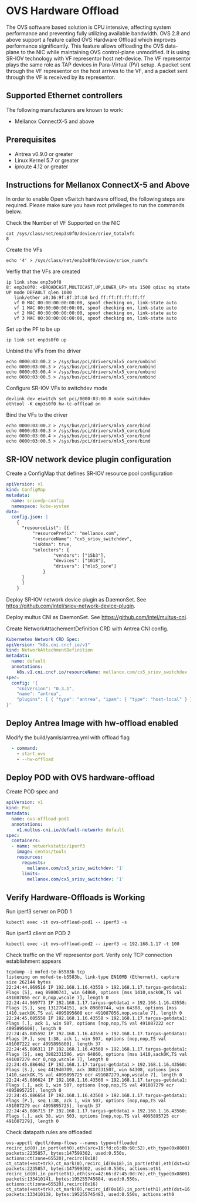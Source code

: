 # OVS Hardware Offload

The OVS software based solution is CPU intensive, affecting system performance
and preventing fully utilizing available bandwidth. OVS 2.8 and above support
a feature called OVS Hardware Offload which improves performance significantly.
This feature allows offloading the OVS data-plane to the NIC while maintaining
OVS control-plane unmodified. It is using SR-IOV technology with VF representor
host net-device. The VF representor plays the same role as TAP devices
in Para-Virtual (PV) setup. A packet sent through the VF representor on the host
arrives to the VF, and a packet sent through the VF is received by its representor.

## Supported Ethernet controllers

The following manufacturers are known to work:

- Mellanox ConnectX-5 and above

## Prerequisites

- Antrea v0.9.0 or greater
- Linux Kernel 5.7 or greater
- iproute 4.12 or greater

## Instructions for Mellanox ConnectX-5 and Above

In order to enable Open vSwitch hardware offload, the following steps
are required. Please make sure you have root privileges to run the commands
below.

Check the Number of VF Supported on the NIC

```
cat /sys/class/net/enp3s0f0/device/sriov_totalvfs
8
```

Create the VFs

```
echo '4' > /sys/class/net/enp3s0f0/device/sriov_numvfs
```

Verfiy that the VFs are created

```
ip link show enp3s0f0
8: enp3s0f0: <BROADCAST,MULTICAST,UP,LOWER_UP> mtu 1500 qdisc mq state UP mode DEFAULT qlen 1000
   link/ether a0:36:9f:8f:3f:b8 brd ff:ff:ff:ff:ff:ff
   vf 0 MAC 00:00:00:00:00:00, spoof checking on, link-state auto
   vf 1 MAC 00:00:00:00:00:00, spoof checking on, link-state auto
   vf 2 MAC 00:00:00:00:00:00, spoof checking on, link-state auto
   vf 3 MAC 00:00:00:00:00:00, spoof checking on, link-state auto
```

Set up the PF to be up

```
ip link set enp3s0f0 up
```

Unbind the VFs from the driver

```
echo 0000:03:00.2 > /sys/bus/pci/drivers/mlx5_core/unbind
echo 0000:03:00.3 > /sys/bus/pci/drivers/mlx5_core/unbind
echo 0000:03:00.4 > /sys/bus/pci/drivers/mlx5_core/unbind
echo 0000:03:00.5 > /sys/bus/pci/drivers/mlx5_core/unbind
```

Configure SR-IOV VFs to switchdev mode

```
devlink dev eswitch set pci/0000:03:00.0 mode switchdev
ethtool -K enp3s0f0 hw-tc-offload on
```

Bind the VFs to the driver


```
echo 0000:03:00.2 > /sys/bus/pci/drivers/mlx5_core/bind
echo 0000:03:00.3 > /sys/bus/pci/drivers/mlx5_core/bind
echo 0000:03:00.4 > /sys/bus/pci/drivers/mlx5_core/bind
echo 0000:03:00.5 > /sys/bus/pci/drivers/mlx5_core/bind
```

## SR-IOV network device plugin configuration

Create a ConfigMap that defines SR-IOV resource pool configuration

```yaml
apiVersion: v1
kind: ConfigMap
metadata:
  name: sriovdp-config
  namespace: kube-system
data:
  config.json: |
    {
      "resourceList": [{
          "resourcePrefix": "mellanox.com",
          "resourceName": "cx5_sriov_switchdev",
          "isRdma": true,
          "selectors": {
                  "vendors": ["15b3"],
                  "devices": ["1018"],
                  "drivers": ["mlx5_core"]
              }
      }
      ]
    }
```

Deploy SR-IOV network device plugin as DaemonSet. See https://github.com/intel/sriov-network-device-plugin.

Deploy multus CNI as DaemonSet. See https://github.com/intel/multus-cni.

Create NetworkAttachementDefinition CRD with Antrea CNI config.

```yaml
Kubernetes Network CRD Spec:
apiVersion: "k8s.cni.cncf.io/v1"
kind: NetworkAttachmentDefinition
metadata:
  name: default
  annotations:
    k8s.v1.cni.cncf.io/resourceName: mellanox.com/cx5_sriov_switchdev
spec:
  config: '{
    "cniVersion": "0.3.1",
    "name": "antrea",
    "plugins": [ { "type": "antrea", "ipam": { "type": "host-local" } }, { "type": "portmap", "capabilities": {"portMappings": true} }]
}'
```
## Deploy Antrea Image with hw-offload enabled
Modify the build/yamls/antrea.yml with offload flag

```yaml
  - command:
    - start_ovs
    - --hw-offload
```

## Deploy POD with OVS hardware-offload

Create POD spec and

```yaml
apiVersion: v1
kind: Pod
metadata:
  name: ovs-offload-pod1
  annotations:
    v1.multus-cni.io/default-network: default
spec:
  containers:
  - name: networkstatic/iperf3
    image: centos/tools
    resources:
      requests:
        mellanox.com/cx5_sriov_switchdev: '1'
      limits:
        mellanox.com/cx5_sriov_switchdev: '1'
```

## Verify Hardware-Offloads is Working

Run iperf3 server on POD 1

```
kubectl exec -it ovs-offload-pod1 -- iperf3 -s
```

Run iperf3 client on POD 2

```
kubectl exec -it ovs-offload-pod2 -- iperf3 -c 192.168.1.17 -t 100
```

Check traffic on the VF representor port. Verify only TCP connection establishment appears

```
tcpdump -i mofed-te-b5583b tcp
listening on mofed-te-b5583b, link-type EN10MB (Ethernet), capture size 262144 bytes
22:24:44.969516 IP 192.168.1.16.43558 > 192.168.1.17.targus-getdata1: Flags [S], seq 89800743, win 64860, options [mss 1410,sackOK,TS val 491087056 ecr 0,nop,wscale 7], length 0
22:24:44.969773 IP 192.168.1.17.targus-getdata1 > 192.168.1.16.43558: Flags [S.], seq 1312764151, ack 89800744, win 64308, options [mss 1410,sackOK,TS val 4095895608 ecr 491087056,nop,wscale 7], length 0
22:24:45.085558 IP 192.168.1.16.43558 > 192.168.1.17.targus-getdata1: Flags [.], ack 1, win 507, options [nop,nop,TS val 491087222 ecr 4095895608], length 0
22:24:45.085592 IP 192.168.1.16.43558 > 192.168.1.17.targus-getdata1: Flags [P.], seq 1:38, ack 1, win 507, options [nop,nop,TS val 491087222 ecr 4095895608], length 37
22:24:45.086311 IP 192.168.1.16.43560 > 192.168.1.17.targus-getdata1: Flags [S], seq 3802331506, win 64860, options [mss 1410,sackOK,TS val 491087279 ecr 0,nop,wscale 7], length 0
22:24:45.086462 IP 192.168.1.17.targus-getdata1 > 192.168.1.16.43560: Flags [S.], seq 441940709, ack 3802331507, win 64308, options [mss 1410,sackOK,TS val 4095895725 ecr 491087279,nop,wscale 7], length 0
22:24:45.086624 IP 192.168.1.16.43560 > 192.168.1.17.targus-getdata1: Flags [.], ack 1, win 507, options [nop,nop,TS val 491087279 ecr 4095895725], length 0
22:24:45.086654 IP 192.168.1.16.43560 > 192.168.1.17.targus-getdata1: Flags [P.], seq 1:38, ack 1, win 507, options [nop,nop,TS val 491087279 ecr 4095895725], length 37
22:24:45.086715 IP 192.168.1.17.targus-getdata1 > 192.168.1.16.43560: Flags [.], ack 38, win 503, options [nop,nop,TS val 4095895725 ecr 491087279], length 0
```

Check datapath rules are offloaded

```
ovs-appctl dpctl/dump-flows --names type=offloaded
recirc_id(0),in_port(eth0),eth(src=16:fd:c6:0b:60:52),eth_type(0x0800),ipv4(src=192.168.1.17,frag=no), packets:2235857, bytes:147599302, used:0.550s, actions:ct(zone=65520),recirc(0x18)
ct_state(+est+trk),ct_mark(0),recirc_id(0x18),in_port(eth0),eth(dst=42:66:d7:45:0d:7e),eth_type(0x0800),ipv4(dst=192.168.1.0/255.255.255.0,frag=no), packets:2235857, bytes:147599302, used:0.550s, actions:eth1
recirc_id(0),in_port(eth1),eth(src=42:66:d7:45:0d:7e),eth_type(0x0800),ipv4(src=192.168.1.16,frag=no), packets:133410141, bytes:195255745684, used:0.550s, actions:ct(zone=65520),recirc(0x16)
ct_state(+est+trk),ct_mark(0),recirc_id(0x16),in_port(eth1),eth(dst=16:fd:c6:0b:60:52),eth_type(0x0800),ipv4(dst=192.168.1.0/255.255.255.0,frag=no), packets:133410138, bytes:195255745483, used:0.550s, actions:eth0
```
